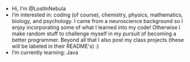 - Hi, I’m @LostInNebula
- I’m interested in: coding (of course), chemistry, physics, mathematics, biology, and psychology. I came from a neuroscience background 
  so I enjoy incorporating some of what I learned into my code! Otherwise I make random stuff
  to challenge myself in my pursuit of becoming a better programmer. Beyond all that I also post my class projects (these will be labeled in their README's) :)
- I’m currently learning: Java

<!---
GreshB/GreshB is a ✨ special ✨ repository because its `README.md` (this file) appears on your GitHub profile.
You can click the Preview link to take a look at your changes.
--->
